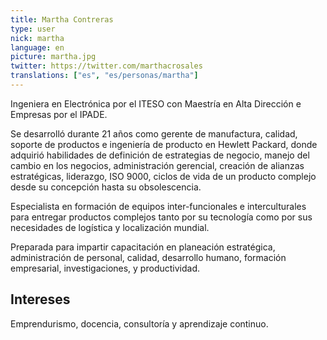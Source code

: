 ```yaml
---
title: Martha Contreras
type: user
nick: martha
language: en
picture: martha.jpg
twitter: https://twitter.com/marthacrosales
translations: ["es", "es/personas/martha"]
---
```


Ingeniera en Electrónica por el ITESO con Maestría en Alta Dirección e Empresas por el IPADE.

Se desarrolló durante 21 años como gerente de manufactura, calidad, soporte de productos e ingeniería de producto en Hewlett Packard, donde adquirió habilidades de definición de estrategias de negocio, manejo del cambio en los negocios, administración gerencial, creación de alianzas estratégicas, liderazgo, ISO 9000, ciclos de vida de un producto complejo desde su concepción hasta su obsolescencia.

Especialista en formación de equipos inter-funcionales e interculturales para entregar productos complejos tanto por su tecnología como por sus necesidades de logística y localización mundial.

Preparada para impartir capacitación en planeación estratégica, administración de personal, calidad, desarrollo humano, formación empresarial, investigaciones, y productividad.

## Intereses
Emprendurismo, docencia, consultoría y aprendizaje continuo.
